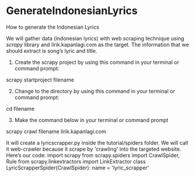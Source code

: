 # GenerateIndonesianLyrics

How to generate the Indonesian Lyrics

We will gather data (indonesian lyrics) with web scraping technique using _scrapy_ library and lirik.kapanlagi.com as the target.
The information that we should extract is song’s lyric and title.

1.	Create the scrapy project by using this command in your terminal or command prompt:  
	
scrapy startproject filename

2.	Change to the directory by using this command in your terminal or command prompt:
	
cd filename 

3. 	Make the command below in your terminal or command prompt    
	
scrapy crawl filename lirik.kapanlagi.com

It will create a lyricscrapper.py inside the tutorial/spiders folder. We will call it web-crawler because it scrape by 'crawling' into the targeted website.
Here’s our code:
import scrapy
from scrapy.spiders import CrawlSpider, Rule
from scrapy.linkextractors import LinkExtractor
class LyricScrapperSpider(CrawlSpider):
    name = 'lyric_scrapper'
